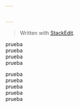 ```yaml
---


---
```


<blockquote>
<p>Written with <a href="https://stackedit.io/">StackEdit</a>.</p>
</blockquote>
<p>prueba<br>
prueba<br>
prueba<br>
prueba</p>
<p>prueba<br>
prueba<br>
prueba<br>
prueba<br>
prueba</p>

